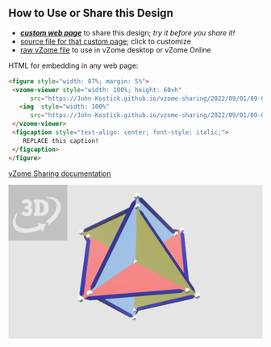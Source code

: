 
## How to Use or Share this Design

 - [***custom web page***][post] to share this design; *try it before you share it!*
 - [source file for that custom page][source]; click to customize
 - [raw vZome file][raw] to use in vZome desktop or vZome Online
 
 HTML for embedding in any web page:
 ```html
<figure style="width: 87%; margin: 5%">
  <vzome-viewer style="width: 100%; height: 60vh"
       src="https://John-Kostick.github.io/vzome-sharing/2022/09/01/09-02-52-Three-diamonds-link/Three-diamonds-link.vZome" >
    <img  style="width: 100%"
       src="https://John-Kostick.github.io/vzome-sharing/2022/09/01/09-02-52-Three-diamonds-link/Three-diamonds-link.png" >
  </vzome-viewer>
  <figcaption style="text-align: center; font-style: italic;">
     REPLACE this caption!
  </figcaption>
</figure>
 ```

[vZome Sharing documentation](https://vzome.github.io/vzome/sharing.html#how-it-works)

![Image](<Three-diamonds-link.png>)


[post]: <https://John-Kostick.github.io/vzome-sharing/2022/09/01/Three-diamonds-link-09-02-52.html>
[source]: <https://github.com/John-Kostick/vzome-sharing/edit/main/_posts/2022-09-01-Three-diamonds-link-09-02-52.md>
[raw]: <https://raw.githubusercontent.com/John-Kostick/vzome-sharing/main/2022/09/01/09-02-52-Three-diamonds-link/Three-diamonds-link.vZome>